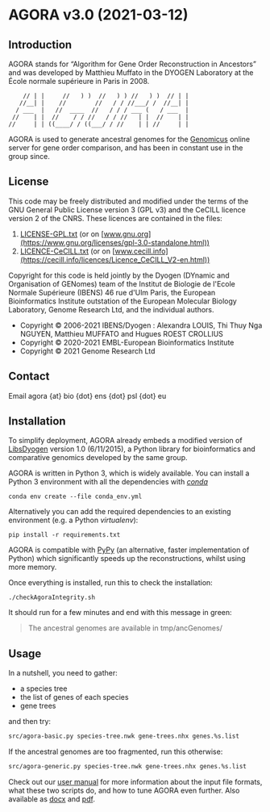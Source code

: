 # AGORA v3.0 (2021-03-12)

## Introduction

AGORA stands for “Algorithm for Gene Order Reconstruction in Ancestors” and was developed by
Matthieu Muffato in the DYOGEN Laboratory at the École normale supérieure in Paris in 2008.

```
    // | |     //   ) )  //   ) ) //   ) )  // | |
   //__| |    //        //   / / //___/ /  //__| |
  / ___  |   //  ____  //   / / / ___ (   / ___  |
 //    | |  //    / / //   / / //   | |  //    | |
//     | | ((____/ / ((___/ / //    | | //     | |
```

AGORA is used to generate ancestral genomes for the
[Genomicus](https://www.genomicus.biologie.ens.fr/genomicus) online server
for gene order comparison, and has been in constant use in the group since.

## License

This code may be freely distributed and modified under the terms of the GNU General Public License version 3 (GPL v3)
and the CeCILL licence version 2 of the CNRS. These licences are contained in the files:

1. [LICENSE-GPL.txt](LICENSE-GPL.txt) (or on [www.gnu.org](https://www.gnu.org/licenses/gpl-3.0-standalone.html))
2. [LICENCE-CeCILL.txt](LICENCE-CeCILL.txt) (or on [www.cecill.info](https://cecill.info/licences/Licence_CeCILL_V2-en.html))

Copyright for this code is held jointly by the Dyogen (DYnamic and Organisation of GENomes) team
of the Institut de Biologie de l'Ecole Normale Supérieure (IBENS) 46 rue d'Ulm Paris, the European Bioinformatics Institute outstation of the European Molecular Biology Laboratory,
Genome Research Ltd,
and the individual authors.

- Copyright © 2006-2021 IBENS/Dyogen : Alexandra LOUIS, Thi Thuy Nga NGUYEN, Matthieu MUFFATO and Hugues ROEST CROLLIUS
- Copyright © 2020-2021 EMBL-European Bioinformatics Institute
- Copyright © 2021 Genome Research Ltd

## Contact

Email agora {at} bio {dot} ens {dot} psl {dot} eu

## Installation

To simplify deployment, AGORA already embeds a modified version of
[LibsDyogen](https://github.com/DyogenIBENS/LibsDyogen) version 1.0
(6/11/2015), a Python library
for bioinformatics and comparative genomics developed by the same group.

AGORA is written in Python 3, which is widely available.
You can install a Python 3 environment with all the dependencies with
[_conda_](https://docs.conda.io/)

```
conda env create --file conda_env.yml
```

Alternatively you can add the required dependencies to an existing
environment (e.g. a Python _virtualenv_):

```
pip install -r requirements.txt
```

AGORA is compatible with [PyPy](https://www.pypy.org/) (an alternative,
faster implementation of Python) which significantly speeds up the
reconstructions, whilst using more memory.

Once everything is installed, run this to check the installation:

```
./checkAgoraIntegrity.sh
```

It should run for a few minutes and end with this message in green:

> The ancestral genomes are available in tmp/ancGenomes/

## Usage

In a nutshell, you need to gather:

* a species tree
* the list of genes of each species
* gene trees

and then try:

```bash
src/agora-basic.py species-tree.nwk gene-trees.nhx genes.%s.list
```

If the ancestral genomes are too fragmented, run this otherwise:

```bash
src/agora-generic.py species-tree.nwk gene-trees.nhx genes.%s.list
```

Check out our [user manual](doc/HowTo.md) for more information about the
input file formats, what these two scripts do, and how to tune AGORA even
further. Also available as [docx](doc/HowTo.docx) and [pdf](doc/HowTo.pdf).
